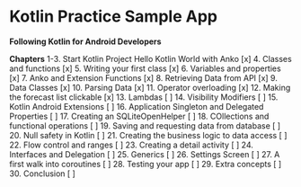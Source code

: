 # Kotlin Practice Sample App

**Following Kotlin for Android Developers**

**Chapters**
1-3. Start Kotlin Project Hello Kotlin World with Anko [x]
4. Classes and functions [x]
5. Writing your first class [x]
6. Variables and properties [x]
7. Anko and Extension Functions [x]
8. Retrieving Data from API [x]
9. Data Classes [x]
10. Parsing Data [x]
11. Operator overloading [x]
12. Making the forecast list clickable [x]
13. Lambdas [ ]
14. Visibility Modifiers [ ]
15. Kotlin Android Extensions [ ]
16. Application Singleton and Delegated Properties [ ]
17. Creating an SQLiteOpenHelper [ ]
18. COllections and functional operations [ ]
19. Saving and requesting data from database [ ]
20. Null safety in Kotlin [ ]
21. Creating the business logic to data access [ ]
22. Flow control and ranges [ ]
23. Creating a detail activity [ ]
24. Interfaces and Delegation [ ]
25. Generics [ ]
26. Settings Screen [ ]
27. A first walk into coroutines [ ]
28. Testing your app [ ]
29. Extra concepts [ ]
30. Conclusion [ ]
